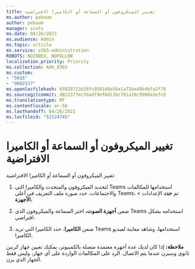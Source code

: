 ```yaml
---
title: تغيير الميكروفون أو السماعة أو الكاميرا الافتراضية
ms.author: pebaum
author: pebaum
manager: scotv
ms.date: 04/26/2021
ms.audience: Admin
ms.topic: article
ms.service: o365-administration
ROBOTS: NOINDEX, NOFOLLOW
localization_priority: Priority
ms.collection: Adm_O365
ms.custom:
- "5616"
- "9002537"
ms.openlocfilehash: 03828723b28fc950160e56e1a72be49b4bfa2f70
ms.sourcegitcommit: d822377ec76adf9ef6d13bc761a16c9900a3e7cb
ms.translationtype: MT
ms.contentlocale: ar-SA
ms.lasthandoff: 04/26/2021
ms.locfileid: "52124745"
---
```

# <a name="change-your-default-mic-speaker-or-camera"></a>تغيير الميكروفون أو السماعة أو الكاميرا الافتراضية

تغيير الميكروفون أو السماعة أو الكاميرا الافتراضية:

1. لتحديد الميكروفون والمتحدث والكاميرا التي Teams استخدامها للمكالمات والاجتماعات، حدد صورة ملف التعريف في أعلى Teams، ثم **حدد** الإعدادات  >  **الأجهزة.**

1. ضمن **أجهزة الصوت،** اختر السماعة والميكروفون الذي Teams استخدامه بشكل افتراضي. 

1. ضمن **الكاميرا**، حدد الكاميرا التي تريد Teams استخدامها، وشاهد معاينة لفيديو الكاميرا. 

**ملاحظة:** إذا كان لديك عدة أجهزة معتمدة متصلة بالكمبيوتر، يمكنك تعيين جهاز كرنين ثانوي وسيرن عندما يتم الاتصال. الرد على المكالمات الواردة على أي جهاز، وليس فقط الجهاز الذي يرن.